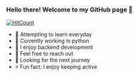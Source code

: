 ### Hello there! Welcome to my GitHub page 👋

[![HitCount](http://hits.dwyl.com/Amundeep-Dhaliwal/Amundeep_Dhaliwal.svg)](http://hits.dwyl.com/Amundeep-Dhaliwal/Amundeep_Dhaliwal)

- 🌱 Attempting to learn everyday
- 🔭 Currently working in python
- 👯 I enjoy backend development
- 💬 Feel free to reach out
- 🤔 Looking for the next journey
- ⚡ Fun fact: I enjoy keeping active
